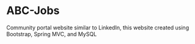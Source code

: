 # ABC-Jobs
Community portal website similar to LinkedIn, this website created using Bootstrap, Spring MVC, and MySQL
